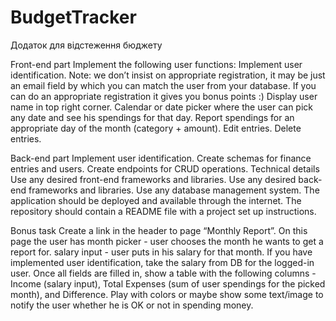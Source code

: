 # BudgetTracker
Додаток для відстеження бюджету

Front-end part
Implement the following user functions:
Implement user identification.
Note: we don’t insist on appropriate registration, it may be just an email field by which you can match the user from your database. If you can do an appropriate registration it gives you bonus points :)
Display user name in top right corner.
Calendar or date picker where the user can pick any date and see his spendings for that day.
Report spendings for an appropriate day of the month (category + amount).
Edit entries.
Delete entries.

Back-end part
Implement user identification. 
Create schemas for finance entries and users.
Create endpoints for CRUD operations.
Technical details
Use any desired front-end frameworks and libraries.
Use any desired back-end frameworks and libraries.
Use any database management system.
The application should be deployed and available through the internet.
The repository should contain a README file with a project set up instructions.

Bonus task
Create a link in the header to page “Monthly Report”.
On this page the user has
month picker - user chooses the month he wants to get a report for.
salary input - user puts in his salary for that month. If you have implemented user identification, take the salary from DB for the logged-in user.
Once all fields are filled in, show a table with the following columns - Income (salary input), Total Expenses (sum of user spendings for the picked month), and Difference.
Play with colors or maybe show some text/image to notify the user whether he is OK or not in spending money.

